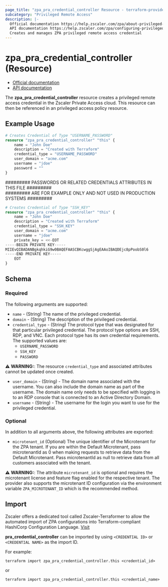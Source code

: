 ```yaml
---
page_title: "zpa_pra_credential_controller Resource - terraform-provider-zpa"
subcategory: "Privileged Remote Access"
description: |-
  Official documentation https://help.zscaler.com/zpa/about-privileged-credentials
  API documentation https://help.zscaler.com/zpa/configuring-privileged-credentials-using-api
  Creates and manages ZPA privileged remote access credential
---
```


# zpa_pra_credential_controller (Resource)

* [Official documentation](https://help.zscaler.com/zpa/about-privileged-credentials)
* [API documentation](https://help.zscaler.com/zpa/configuring-privileged-credentials-using-api)

The **zpa_pra_credential_controller** resource creates a privileged remote access credential in the Zscaler Private Access cloud. This resource can then be referenced in an privileged access policy resource.

## Example Usage

```terraform
# Creates Credential of Type "USERNAME_PASSWORD"
resource "zpa_pra_credential_controller" "this" {
    name = "John Doe"
    description = "Created with Terraform"
    credential_type = "USERNAME_PASSWORD"
    user_domain = "acme.com"
    username = "jdoe"
    password = ""
}
```

######### PASSWORDS OR RELATED CREDENTIALS ATTRIBUTES IN THIS FILE #########  
######### ARE FOR EXAMPLE ONLY AND NOT USED IN PRODUCTION SYSTEMS #########
```terraform
# Creates Credential of Type "SSH_KEY"
resource "zpa_pra_credential_controller" "this" {
    name = "John Doe"
    description = "Created with Terraform"
    credential_type = "SSH_KEY"
    user_domain = "acme.com"
    username = "jdoe"
    private_key = <<-EOT
-----BEGIN PRIVATE KEY-----
MIIEvQIBADANBgkqhkiG9w0BAQEFAASCBKcwggSjAgEAAoIBAQDEjc8pPoobS0l6
-----END PRIVATE KEY-----
    EOT
}
```

## Schema

### Required

The following arguments are supported:

- `name` - (String) The name of the privileged credential.
- `domain` - (String) The description of the privileged credential.
- `credential_type` - (String) The protocol type that was designated for that particular privileged credential. The protocol type options are SSH, RDP, and VNC. Each protocol type has its own credential requirements. The supported values are:
    - ``USERNAME_PASSWORD``
    - ``SSH_KEY``
    - ``PASSWORD``

⚠️ **WARNING:**: The resource `credential_type` and associated attributes cannot be updated once created.

- `user_domain` - (String) - The domain name associated with the username. You can also include the domain name as part of the username. The domain name only needs to be specified with logging in to an RDP console that is connected to an Active Directory Domain.
- `username` - (String) - The username for the login you want to use for the privileged credential.

### Optional

In addition to all arguments above, the following attributes are exported:

- `microtenant_id` (Optional) The unique identifier of the Microtenant for the ZPA tenant. If you are within the Default Microtenant, pass microtenantId as 0 when making requests to retrieve data from the Default Microtenant. Pass microtenantId as null to retrieve data from all customers associated with the tenant.

⚠️ **WARNING:**: The attribute ``microtenant_id`` is optional and requires the microtenant license and feature flag enabled for the respective tenant. The provider also supports the microtenant ID configuration via the environment variable `ZPA_MICROTENANT_ID` which is the recommended method.

## Import

Zscaler offers a dedicated tool called Zscaler-Terraformer to allow the automated import of ZPA configurations into Terraform-compliant HashiCorp Configuration Language.
[Visit](https://github.com/zscaler/zscaler-terraformer)

**pra_credential_controller** can be imported by using `<CREDENTIAL ID>` or `<CREDENTIAL NAME>` as the import ID.

For example:

```shell
terraform import zpa_pra_credential_controller.this <credential_id>
```

or

```shell
terraform import zpa_pra_credential_controller.this <credential_name>
```
